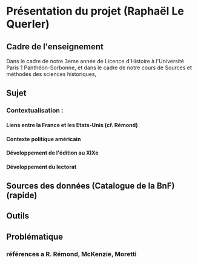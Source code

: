 
# Présentation du projet (Raphaël Le Querler)
## Cadre de l'enseignement
Dans le cadre de notre 3eme année de Licence d'Histoire à l'Université Paris 1 Panthéon-Sorbonne, et dans le cadre de notre cours de Sources et méthodes des sciences historiques, 
## Sujet
### Contextualisation : 
#### Liens entre la France et les Etats-Unis (cf. Rémond)
#### Contexte politique américain
#### Développement de l'édition au XIXe
#### Développement du lectorat
## Sources des données (Catalogue de la BnF) (rapide)
## Outils
## Problématique
### références a R. Rémond, McKenzie, Moretti
